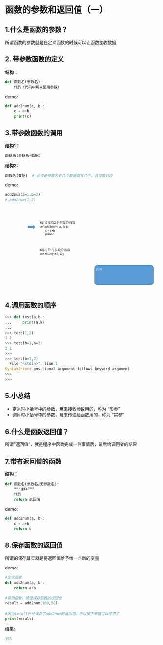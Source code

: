 # 函数的参数和返回值（一）

## 1.什么是函数的参数？

所谓函数的参数就是在定义函数的时候可以让函数接收数据

## 2. 带参数函数的定义

**结构：**

```python
def 函数名(参数名):
    代码（代码中可以使用参数）
```

demo:

```python
def add2num(a, b):
    c = a+b
    print(c)
```

## 3.带参数函数的调用

**结构1：**

```python
函数名(参数名=数据)
```

**结构2:**

```python
函数名(数据)  # 必须是参数名有几个数据就有几个，且位置对应
```

demo:

```python
add2num(a=1,b=2)
# add2num(1,2)
```

![函数的调用过程](../src/4.函数（一）/01-第5天-2.gif)

## 4.调用函数的顺序

```python
>>> def test(a,b):
...     print(a,b)
... 
>>> test(1,2)
1 2
>>> test(b=1,a=2)
2 1
>>> 
>>> test(b=1,2)
  File "<stdin>", line 1
SyntaxError: positional argument follows keyword argument
>>> 
>>>
```

## 5.小总结

- 定义时小括号中的参数，用来接收参数用的，称为 “形参”
- 调用时小括号中的参数，用来传递给函数用的，称为 “实参”



## 6.什么是函数返回值？

所谓“返回值”，就是程序中函数完成一件事情后，最后给调用者的结果



## 7.带有返回值的函数

**结构：**

```python
def 函数名(参数名/无参数名):
    “”“注释”“”
    代码
    return 返回值
```

demo:

```python
def add2num(a, b):
    c = a+b
    return c
```

## 8.保存函数的返回值

所谓的保存其实就是将返回值给予给一个新的变量

demo:

```python
#定义函数
def add2num(a, b):
    return a+b

#调用函数，顺便保存函数的返回值
result = add2num(100,98)

#因为result已经保存了add2num的返回值，所以接下来就可以使用了
print(result)
```

结果:

```python
198
```


